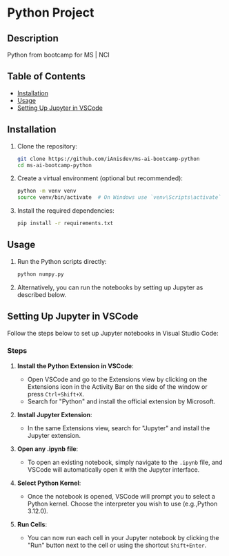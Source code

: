 # Python Project

## Description

Python from bootcamp for MS | NCI

## Table of Contents

- [Installation](#installation)
- [Usage](#usage)
- [Setting Up Jupyter in VSCode](#setting-up-jupyter-in-vscode)

## Installation

1. Clone the repository:

    ```bash
    git clone https://github.com/iAnisdev/ms-ai-bootcamp-python
    cd ms-ai-bootcamp-python
    ```

2. Create a virtual environment (optional but recommended):

    ```bash
    python -m venv venv
    source venv/bin/activate  # On Windows use `venv\Scripts\activate`
    ```

3. Install the required dependencies:

    ```bash
    pip install -r requirements.txt
    ```

## Usage

1. Run the Python scripts directly:

    ```bash
    python numpy.py
    ```

2. Alternatively, you can run the notebooks by setting up Jupyter as described below.

## Setting Up Jupyter in VSCode

Follow the steps below to set up Jupyter notebooks in Visual Studio Code:

### Steps

1. **Install the Python Extension in VSCode**:
    - Open VSCode and go to the Extensions view by clicking on the Extensions icon in the Activity Bar on the side of the window or press `Ctrl+Shift+X`.
    - Search for "Python" and install the official extension by Microsoft.

2. **Install Jupyter Extension**:
    - In the same Extensions view, search for "Jupyter" and install the Jupyter extension.

4. **Open any .ipynb file**:
    - To open an existing notebook, simply navigate to the `.ipynb` file, and VSCode will automatically open it with the Jupyter interface.

5. **Select Python Kernel**:
    - Once the notebook is opened, VSCode will prompt you to select a Python kernel. Choose the interpreter you wish to use (e.g.,Python 3.12.0).

6. **Run Cells**:
    - You can now run each cell in your Jupyter notebook by clicking the "Run" button next to the cell or using the shortcut `Shift+Enter`.

